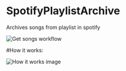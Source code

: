 # SpotifyPlaylistArchive
Archives songs from playlist in spotify

![Get songs workflow](https://github.com/igstarr/SpotifyPlaylistArchive/actions/workflows/update-songs-function-workflow.yml/badge.svg)

#How it works:

![How it works image](../assets/schema.png?raw=true)
